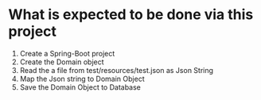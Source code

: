# What is expected to be done via this project

1. Create a Spring-Boot project
1. Create the Domain object
1. Read the a file from test/resources/test.json as Json String
1. Map the Json string to Domain Object
1. Save the Domain Object to Database 



